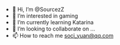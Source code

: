 - 👋 Hi, I’m @SourcezZ
- 👀 I’m interested in gaming
- 🌱 I’m currently learning Katarina
- 💞️ I’m looking to collaborate on ...
- 📫 How to reach me <soci_yuan@qq.com>

<!---
SourcezZ/SourcezZ is a ✨ special ✨ repository because its `README.md` (this file) appears on your GitHub profile.
You can click the Preview link to take a look at your changes.
--->
